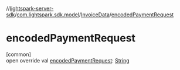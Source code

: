 //[lightspark-server-sdk](../../../index.md)/[com.lightspark.sdk.model](../index.md)/[InvoiceData](index.md)/[encodedPaymentRequest](encoded-payment-request.md)

# encodedPaymentRequest

[common]\
open override val [encodedPaymentRequest](encoded-payment-request.md): [String](https://kotlinlang.org/api/latest/jvm/stdlib/kotlin/-string/index.html)
